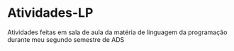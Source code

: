 # Atividades-LP
Atividades feitas em sala de aula da matéria de linguagem da programação durante meu segundo semestre de ADS
